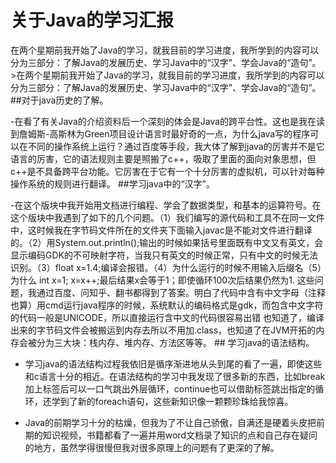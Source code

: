 # 关于Java的学习汇报
在两个星期前我开始了Java的学习，就我目前的学习进度，我所学到的内容可以分为三部分：了解Java的发展历史、学习Java中的“汉字”、学会Java的“造句”。>在两个星期前我开始了Java的学习，就我目前的学习进度，我所学到的内容可以分为三部分：了解Java的发展历史、学习Java中的“汉字”、学会Java的“造句”。
         ##对于java历史的了解。
	 
-在看了有关Java的介绍资料后一个深刻的体会是Java的跨平台性。这也是我在读到詹姆斯-高斯林为Green项目设计语言时最好奇的一点，为什么java写的程序可以在不同的操作系统上运行？通过百度等手段，我大体了解到java的厉害并不是它语言的厉害，它的语法规则主要是照搬了c++，吸取了里面的面向对象思想，但c++是不具备跨平台功能。它厉害在于它有一个十分厉害的虚拟机，可以针对每种操作系统的规则进行翻译。
         ##学习java中的“汉字”。
	 
-在这个版块中我开始用文档进行编程、学会了数据类型，和基本的运算符号。在这个版块中我遇到了如下的几个问题。（1）我们编写的源代码和工具不在同一文件中，这时候我在字节码文件所在的文件夹下面输入javac是不能对文件进行翻译的。（2）用System.out.println();输出的时候如果括号里面既有中文又有英文，会显示编码GDK的不可映射字符，当我只有英文的时候正常，只有中文的时候无法识别。（3）float x=1.4;编译会报错。（4）为什么运行的时候不用输入后缀名（5）为什么 int x=1; x=x++;最后结果x会等于1；即使循环100次后结果仍然为1.
这些问题，我通过百度、问知乎、翻书都得到了答案。明白了代码中含有中文字母（注释也算）用cmd运行java程序的时候，系统默认的编码格式是gdk，而包含中文字符的代码一般是UNICODE，所以直接运行含中文的代码很容易出错
也知道了，编译出来的字节码文件会被搬运到内存去所以不用加.class，也知道了在JVM开拓的内存会被分为三大块：栈内存、堆内存、方法区等等。
	## 学习java的语法结构。

- 学习java的语法结构过程我依旧是循序渐进地从头到尾的看了一遍，即使这些和c语言十分的相近。在语法结构的学习中我发现了很多新的东西，比如break加上标签后可以一口气跳出外层循环，continue也可以借助标签跳出指定的循环，还学到了新的foreach语句，这些新知识像一颗颗珍珠给我惊喜。

- Java的前期学习十分的枯燥，但我为了不让自己骄傲，自满还是硬着头皮把前期的知识视频，书籍都看了一遍并用word文档录了知识的点和自己存在疑问的地方，虽然学得很慢但我对很多原理上的问题有了更深的了解。
